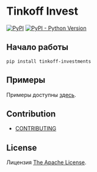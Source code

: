 # Tinkoff Invest

[![PyPI](https://img.shields.io/pypi/v/tinkoff-investments)](https://pypi.org/project/tinkoff-investments/)
[![PyPI - Python Version](https://img.shields.io/pypi/pyversions/tinkoff-investments)](https://www.python.org/downloads/)

## Начало работы

```
pip install tinkoff-investments
```

## Примеры

Примеры доступны [здесь](https://github.com/Tinkoff/invest-python/tree/main/examples).

## Contribution

- [CONTRIBUTING](https://github.com/Tinkoff/invest-python/blob/main/CONTRIBUTING.md)

## License

Лицензия [The Apache License](https://github.com/Tinkoff/invest-python/blob/main/LICENSE).
